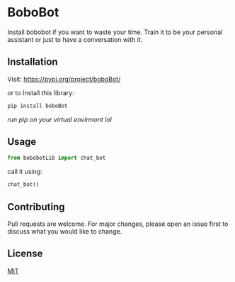 # BoboBot

Install bobobot if you want to waste your time. Train it to be your personal assistant or just to have a conversation with it.

## Installation
Visit: https://pypi.org/project/boboBot/

or to Install this library:
```bash
pip install boboBot
```
*run pip on your virtual envirmont lol*

## Usage
```python
from bobobotLib import chat_bot
```
call it using:
```python
chat_bot()
```
## Contributing
Pull requests are welcome. For major changes, please open an issue first to discuss what you would like to change.

## License
[MIT](https://choosealicense.com/licenses/mit/)


